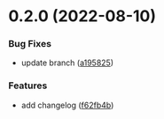 # 0.2.0 (2022-08-10)


### Bug Fixes

* update branch ([a195825](https://github.com/AleksandrsCehrovs/greetings-ci/commit/a195825ea710ec6996ae3f50bd87453ab3b7643f))


### Features

* add changelog ([f62fb4b](https://github.com/AleksandrsCehrovs/greetings-ci/commit/f62fb4bc4e7d1014a768f2ef3b1e7203c1d1a1f8))



